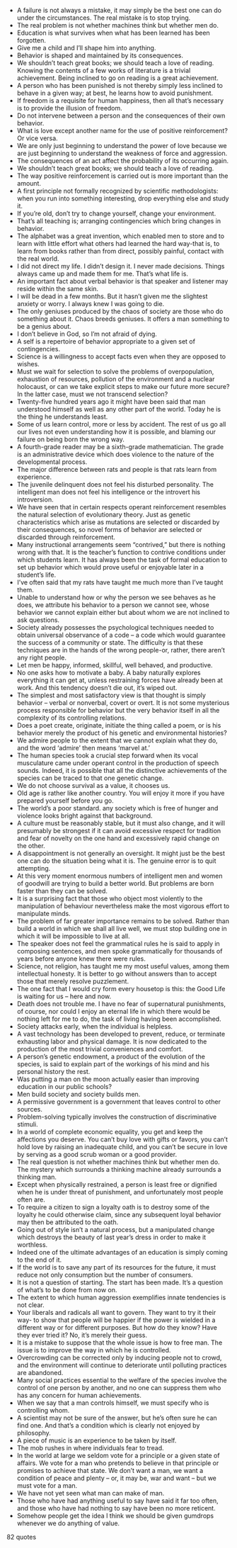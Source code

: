  - A failure is not always a mistake, it may simply be the best one can do under the circumstances. The real mistake is to stop trying. 
 - The real problem is not whether machines think but whether men do.
 - Education is what survives when what has been learned has been forgotten.
 - Give me a child and I’ll shape him into anything.
 - Behavior is shaped and maintained by its consequences.
 - We shouldn’t teach great books; we should teach a love of reading. Knowing the contents of a few works of literature is a trivial achievement. Being inclined to go on reading is a great achievement.
 - A person who has been punished is not thereby simply less inclined to behave in a given way; at best, he learns how to avoid punishment.
 - If freedom is a requisite for human happiness, then all that’s necessary is to provide the illusion of freedom.
 - Do not intervene between a person and the consequences of their own behavior.
 - What is love except another name for the use of positive reinforcement? Or vice versa.
 - We are only just beginning to understand the power of love because we are just beginning to understand the weakness of force and aggression.
 - The consequences of an act affect the probability of its occurring again.
 - We shouldn’t teach great books; we should teach a love of reading.
 - The way positive reinforcement is carried out is more important than the amount.
 - A first principle not formally recognized by scientific methodologists: when you run into something interesting, drop everything else and study it.
 - If you’re old, don’t try to change yourself, change your environment.
 - That’s all teaching is; arranging contingencies which bring changes in behavior.
 - The alphabet was a great invention, which enabled men to store and to learn with little effort what others had learned the hard way-that is, to learn from books rather than from direct, possibly painful, contact with the real world.
 - I did not direct my life. I didn’t design it. I never made decisions. Things always came up and made them for me. That’s what life is.
 - An important fact about verbal behavior is that speaker and listener may reside within the same skin.
 - I will be dead in a few months. But it hasn’t given me the slightest anxiety or worry. I always knew I was going to die.
 - The only geniuses produced by the chaos of society are those who do something about it. Chaos breeds geniuses. It offers a man something to be a genius about.
 - I don’t believe in God, so I’m not afraid of dying.
 - A self is a repertoire of behavior appropriate to a given set of contingencies.
 - Science is a willingness to accept facts even when they are opposed to wishes.
 - Must we wait for selection to solve the problems of overpopulation, exhaustion of resources, pollution of the environment and a nuclear holocaust, or can we take explicit steps to make our future more secure? In the latter case, must we not transcend selection?
 - Twenty-five hundred years ago it might have been said that man understood himself as well as any other part of the world. Today he is the thing he understands least.
 - Some of us learn control, more or less by accident. The rest of us go all our lives not even understanding how it is possible, and blaming our failure on being born the wrong way.
 - A fourth-grade reader may be a sixth-grade mathematician. The grade is an administrative device which does violence to the nature of the developmental process.
 - The major difference between rats and people is that rats learn from experience.
 - The juvenile delinquent does not feel his disturbed personality. The intelligent man does not feel his intelligence or the introvert his introversion.
 - We have seen that in certain respects operant reinforcement resembles the natural selection of evolutionary theory. Just as genetic characteristics which arise as mutations are selected or discarded by their consequences, so novel forms of behavior are selected or discarded through reinforcement.
 - Many instructional arrangements seem “contrived,” but there is nothing wrong with that. It is the teacher’s function to contrive conditions under which students learn. It has always been the task of formal education to set up behavior which would prove useful or enjoyable later in a student’s life.
 - I’ve often said that my rats have taught me much more than I’ve taught them.
 - Unable to understand how or why the person we see behaves as he does, we attribute his behavior to a person we cannot see, whose behavior we cannot explain either but about whom we are not inclined to ask questions.
 - Society already possesses the psychological techniques needed to obtain universal observance of a code – a code which would guarantee the success of a community or state. The difficulty is that these techniques are in the hands of the wrong people-or, rather, there aren’t any right people.
 - Let men be happy, informed, skillful, well behaved, and productive.
 - No one asks how to motivate a baby. A baby naturally explores everything it can get at, unless restraining forces have already been at work. And this tendency doesn’t die out, it’s wiped out.
 - The simplest and most satisfactory view is that thought is simply behavior – verbal or nonverbal, covert or overt. It is not some mysterious process responsible for behavior but the very behavior itself in all the complexity of its controlling relations.
 - Does a poet create, originate, initiate the thing called a poem, or is his behavior merely the product of his genetic and environmental histories?
 - We admire people to the extent that we cannot explain what they do, and the word ‘admire’ then means ‘marvel at.’
 - The human species took a crucial step forward when its vocal musculature came under operant control in the production of speech sounds. Indeed, it is possible that all the distinctive achievements of the species can be traced to that one genetic change.
 - We do not choose survival as a value, it chooses us.
 - Old age is rather like another country. You will enjoy it more if you have prepared yourself before you go.
 - The world’s a poor standard. any society which is free of hunger and violence looks bright against that background.
 - A culture must be reasonably stable, but it must also change, and it will presumably be strongest if it can avoid excessive respect for tradition and fear of novelty on the one hand and excessively rapid change on the other.
 - A disappointment is not generally an oversight. It might just be the best one can do the situation being what it is. The genuine error is to quit attempting.
 - At this very moment enormous numbers of intelligent men and women of goodwill are trying to build a better world. But problems are born faster than they can be solved.
 - It is a surprising fact that those who object most violently to the manipulation of behaviour nevertheless make the most vigorous effort to manipulate minds.
 - The problem of far greater importance remains to be solved. Rather than build a world in which we shall all live well, we must stop building one in which it will be impossible to live at all.
 - The speaker does not feel the grammatical rules he is said to apply in composing sentences, and men spoke grammatically for thousands of years before anyone knew there were rules.
 - Science, not religion, has taught me my most useful values, among them intellectual honesty. It is better to go without answers than to accept those that merely resolve puzzlement.
 - The one fact that I would cry form every housetop is this: the Good Life is waiting for us – here and now.
 - Death does not trouble me. I have no fear of supernatural punishments, of course, nor could I enjoy an eternal life in which there would be nothing left for me to do, the task of living having been accomplished.
 - Society attacks early, when the individual is helpless.
 - A vast technology has been developed to prevent, reduce, or terminate exhausting labor and physical damage. It is now dedicated to the production of the most trivial conveniences and comfort.
 - A person’s genetic endowment, a product of the evolution of the species, is said to explain part of the workings of his mind and his personal history the rest.
 - Was putting a man on the moon actually easier than improving education in our public schools?
 - Men build society and society builds men.
 - A permissive government is a government that leaves control to other sources.
 - Problem-solving typically involves the construction of discriminative stimuli.
 - In a world of complete economic equality, you get and keep the affections you deserve. You can’t buy love with gifts or favors, you can’t hold love by raising an inadequate child, and you can’t be secure in love by serving as a good scrub woman or a good provider.
 - The real question is not whether machines think but whether men do. The mystery which surrounds a thinking machine already surrounds a thinking man.
 - Except when physically restrained, a person is least free or dignified when he is under threat of punishment, and unfortunately most people often are.
 - To require a citizen to sign a loyalty oath is to destroy some of the loyalty he could otherwise claim, since any subsequent loyal behavior may then be attributed to the oath.
 - Going out of style isn’t a natural process, but a manipulated change which destroys the beauty of last year’s dress in order to make it worthless.
 - Indeed one of the ultimate advantages of an education is simply coming to the end of it.
 - If the world is to save any part of its resources for the future, it must reduce not only consumption but the number of consumers.
 - It is not a question of starting. The start has been made. It’s a question of what’s to be done from now on.
 - The extent to which human aggression exemplifies innate tendencies is not clear.
 - Your liberals and radicals all want to govern. They want to try it their way- to show that people will be happier if the power is wielded in a different way or for different purposes. But how do they know? Have they ever tried it? No, it’s merely their guess.
 - It is a mistake to suppose that the whole issue is how to free man. The issue is to improve the way in which he is controlled.
 - Overcrowding can be corrected only by inducing people not to crowd, and the environment will continue to deteriorate until polluting practices are abandoned.
 - Many social practices essential to the welfare of the species involve the control of one person by another, and no one can suppress them who has any concern for human achievements.
 - When we say that a man controls himself, we must specify who is controlling whom.
 - A scientist may not be sure of the answer, but he’s often sure he can find one. And that’s a condition which is clearly not enjoyed by philosophy.
 - A piece of music is an experience to be taken by itself.
 - The mob rushes in where individuals fear to tread.
 - In the world at large we seldom vote for a principle or a given state of affairs. We vote for a man who pretends to believe in that principle or promises to achieve that state. We don’t want a man, we want a condition of peace and plenty – or, it may be, war and want – but we must vote for a man.
 - We have not yet seen what man can make of man.
 - Those who have had anything useful to say have said it far too often, and those who have had nothing to say have been no more reticent.
 - Somehow people get the idea I think we should be given gumdrops whenever we do anything of value.

82 quotes